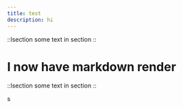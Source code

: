 ```yaml
---
title: test
description: hi
---
```


::lsection
some text in section
::
# I now have markdown render
::lsection
some text in section
::


s